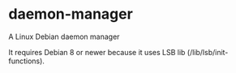# daemon-manager
A Linux Debian daemon manager

It requires Debian 8 or newer because it uses LSB lib (/lib/lsb/init-functions).
